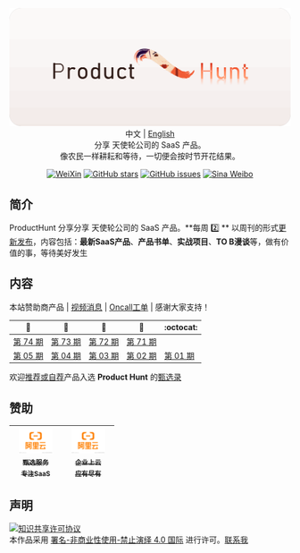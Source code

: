<p align="center">
  <img src="https://github.com/ggy1021/Saas/blob/main/02.png"/>
  <br>中文 | <a href="README_en.md">English</a>
  <br>分享 天使轮公司的 SaaS 产品。<br> 像农民一样耕耘和等待，一切便会按时节开花结果。
</p>

<p align="center">
  <a href="https://cdn.jsdelivr.net/gh/521xueweihan/img_logo@main/logo/weixin.png"><img src="https://img.shields.io/badge/Talk-%E5%BE%AE%E4%BF%A1%E7%BE%A4-brightgreen.svg?style=popout-square" alt="WeiXin"></a>
  <a href="https://github.com/521xueweihan/HelloGitHub/stargazers"><img src="https://img.shields.io/github/stars/521xueweihan/HelloGitHub.svg?style=popout-square" alt="GitHub stars"></a>
  <a href="https://github.com/521xueweihan/HelloGitHub/issues"><img src="https://img.shields.io/github/issues/521xueweihan/HelloGitHub.svg?style=popout-square" alt="GitHub issues"></a>
    <a href="https://weibo.com/hellogithub"><img src="https://img.shields.io/badge/%E6%96%B0%E6%B5%AA-Weibo-red.svg?style=popout-square" alt="Sina Weibo"></a>
</p>

## 简介

ProductHunt 分享分享 天使轮公司的 SaaS 产品。**每周 2️⃣ ** 以周刊的形式[更新发布](https://mp.weixin.qq.com/mp/appmsgalbum?__biz=MzA5MzYyNzQ0MQ==&action=getalbum&album_id=1331197538447310849#wechat_redirect)，内容包括：**最新SaaS产品**、**产品书单**、**实战项目**、**TO B漫谈**等，做有价值的事，等待美好发生

## 内容
本站赞助商产品 | [视频消息](https://www.sikadeer.net/) | [Oncall工单](https://ticket.handiansoft.net/)  | 感谢大家支持！

| :card_index: | :jack_o_lantern: | :beer: | :fish_cake: | :octocat: |
| ------- | ----- | ------------ | ------ | --------- |
| [第 74 期](/content/HelloGitHub74.md) | [第 73 期](/content/HelloGitHub73.md) | [第 72 期](/content/HelloGitHub72.md) | [第 71 期](/content/HelloGitHub71.md) |
| [第 05 期](/content/HelloGitHub05.md) | [第 04 期](/content/HelloGitHub04.md) | [第 03 期](/content/HelloGitHub03.md) | [第 02 期](/content/HelloGitHub02.md) | [第 01 期](/content/HelloGitHub01.md) |

欢迎[推荐或自荐](https://github.com/521xueweihan/HelloGitHub/issues/new)产品入选 **Product Hunt** 的[甄选录](https://github.com/521xueweihan/HelloGitHub/blob/master/content/contributors.md)

## 赞助

<table>
  <thead>
    <tr>
      <th align="center" style="width: 80px;">
        <a href="https://partner.aliyun.com/shop/1456925889020906/newusers?spm=a2cbv.aps.0.0.226b561cUyUBwk">
          <img src="https://github.com/ggy1021/Saas/blob/main/logo%20ali.jpg" width="60px"><br>
          <sub>甄选服务</sub><br>
          <sub>专注SaaS</sub>
        </a>
      </th>
      <th align="center" style="width: 80px;">
        <a href="https://partner.aliyun.com/shop/1456925889020906?spm=a2cbv.aps.0.0.226b561cUyUBwk">
          <img src="https://github.com/ggy1021/Saas/blob/main/logo%20ali.jpg" width="60px"><br>
          <sub>企业上云</sub><br>
          <sub>应有尽有</sub>
        </a>
      </th>
    </tr>
  </thead>
</table>

## 声明

<a rel="license" href="https://creativecommons.org/licenses/by-nc-nd/4.0/deed.zh"><img alt="知识共享许可协议" style="border-width: 0" src="https://licensebuttons.net/l/by-nc-nd/4.0/88x31.png"></a><br>本作品采用 <a rel="license" href="https://creativecommons.org/licenses/by-nc-nd/4.0/deed.zh">署名-非商业性使用-禁止演绎 4.0 国际</a> 进行许可。<a href="mailto:595666367@qq.com">联系我</a>
